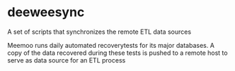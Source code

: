 # deeweesync
A set of scripts that synchronizes the remote ETL data sources

Meemoo runs daily automated recoverytests for its major databases.
A copy of the data recovered during these tests is pushed to a remote host to serve as data source for an ETL process
